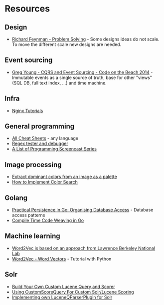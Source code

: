 # Resources

## Design

* [Richard Feynman - Problem Solving](https://www.youtube.com/watch?v=kRuSQJlHV6s) - Some designs ideas do not scale. To move the different scale new designs are needed.

## Event sourcing

* [Greg Young - CQRS and Event Sourcing - Code on the Beach 2014](https://www.youtube.com/watch?v=JHGkaShoyNs) - Immutable events as a single source of truth, base for other "views" (SQL DB, full text index, ...) and time machine.

## Infra

* [Nginx Tutorials](http://openresty.org/download/agentzh-nginx-tutorials-en.html)

## General programming

* [All Cheat Sheets](http://overapi.com/) - any language
* [Regex tester and debugger](https://regex101.com/)
* [A List of Programming Screencast Series](http://devblog.avdi.org/2013/06/21/a-list-of-programming-screencast-series/)

## Image processing

* [Extract dominant colors from an image as a palette](https://github.com/jyotiska/colorweave/)
* [How to Implement Color Search](https://medium.com/jotform-form-builder/how-to-implement-color-search-96698bb5c659)

## Golang

* [Practical Persistence in Go: Organising Database Access](http://www.alexedwards.net/blog/organising-database-access) - Database access patterns
* [Compile Time Code Weaving in Go](https://deferpanic.com/blog/compile-time-code-weaving-in-go/)

## Machine learning

* [Word2Vec is based on an approach from Lawrence Berkeley National Lab](https://www.kaggle.com/c/word2vec-nlp-tutorial/forums/t/12349/word2vec-is-based-on-an-approach-from-lawrence-berkeley-national-lab)
* [Word2Vec - Word Vectors](https://www.kaggle.com/c/word2vec-nlp-tutorial/details/part-2-word-vectors) - Tutorial with Python

## Solr

* [Build Your Own Custom Lucene Query and Scorer](https://dzone.com/articles/build-your-own-custom-lucene)
* [Using CustomScoreQuery For Custom Solr/Lucene Scoring](https://dzone.com/articles/using-customscorequery-custom)
* [Implementing own LuceneQParserPlugin for Solr](https://dzone.com/articles/implementing-own)
